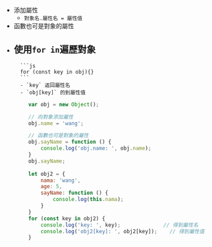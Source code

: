 - 添加屬性
	- `對象名.屬性名 = 屬性值`
- 函數也可是對象的屬性
- 使用`for in`遍歷對象
	- 
		```js
		for (const key in obj){}
		```
		- `key` 返回屬性名
		- `obj[key]` 的到屬性值



```js
        var obj = new Object();

        // 向對象添加屬性
        obj.name = 'wang';

        // 函數也可是對象的屬性
        obj.sayName = function () {
            console.log('obj.name: ', obj.name);            
        }
        obj.sayName;
        
        let obj2 = {
            nama: 'wang',
            age: 5,
            sayName: function () {
                console.log(this.nama);
            }
        }
        for (const key in obj2) {
            console.log('key: ', key);              // 得到屬性名
            console.log('obj2[key]: ', obj2[key]);    // 得到屬性值
        }
```